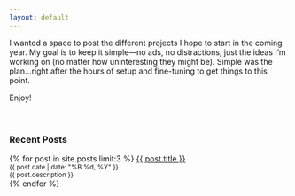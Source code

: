 ```yaml
---
layout: default
---
```


  
I wanted a space to post the different projects I hope to start in the coming year. My goal is to keep it simple—no ads, no distractions, just the ideas I’m working on (no matter how uninteresting they might be). Simple was the plan...right after the hours of setup and fine-tuning to get things to this point.

Enjoy!  
<br><br>
<h3>Recent Posts</h3>
<p>
  {% for post in site.posts limit:3 %}
      <a href="{{ post.url | relative_url }}">{{ post.title }}</a>
      <br>
      <small>{{ post.date | date: "%B %d, %Y" }}</small>
      <br>
      <small>{{ post.description }}</small>
      <br>
  {% endfor %}
<p>